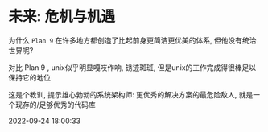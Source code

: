 未来: 危机与机遇
==============================

为什么 `Plan 9` 在许多地方都创造了比起前身更简洁更优美的体系, 但他没有统治世界呢?

对比 Plan 9 , unix似乎明显嘎吱作响, 锈迹斑斑, 但是unix的工作完成得很棒足以保持它的地位

这是个教训, 提示雄心勃勃的系统架构师: 更优秀的解决方案的最危险敌人, 就是一个现存的/足够优秀的代码库

2022-09-24 18:00:33
